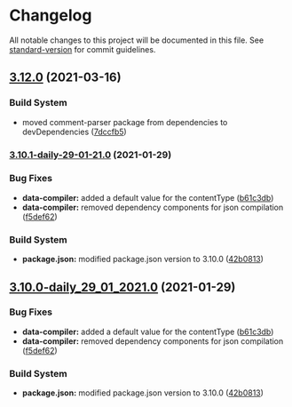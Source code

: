 # Changelog

All notable changes to this project will be documented in this file. See [standard-version](https://github.com/conventional-changelog/standard-version) for commit guidelines.

## [3.12.0](https://git.csez.zohocorpin.com/lyte.js/lyte-ui-component/compare/v3.10.1-daily-29-01-21.0...v3.12.0) (2021-03-16)


### Build System

* moved comment-parser package from dependencies to devDependencies ([7dccfb5](https://git.csez.zohocorpin.com/lyte.js/lyte-ui-component/commit/7dccfb513411fc9de9c1a34034c4ae9efa123b0b))

### [3.10.1-daily-29-01-21.0](https://git.csez.zohocorpin.com/lyte.js/lyte-ui-component/compare/v3.8.0...v3.10.1-daily-29-01-21.0) (2021-01-29)


### Bug Fixes

* **data-compiler:** added a default value for the contentType ([b61c3db](https://git.csez.zohocorpin.com/lyte.js/lyte-ui-component/commit/b61c3dbafc035b0a9a4ebb6e3a12967c5af00f4b))
* **data-compiler:** removed dependency components for json compilation ([f5def62](https://git.csez.zohocorpin.com/lyte.js/lyte-ui-component/commit/f5def626261e7f67366dd66ecf3791002ef71c27))


### Build System

* **package.json:** modified package.json version to 3.10.0 ([42b0813](https://git.csez.zohocorpin.com/lyte.js/lyte-ui-component/commit/42b0813e4cb2c487d012d87ba44023e7e3ecc856))

## [3.10.0-daily_29_01_2021.0](https://git.csez.zohocorpin.com/lyte.js/lyte-ui-component/compare/v3.8.0...v3.10.0-daily_29_01_2021.0) (2021-01-29)


### Bug Fixes

* **data-compiler:** added a default value for the contentType ([b61c3db](https://git.csez.zohocorpin.com/lyte.js/lyte-ui-component/commit/b61c3dbafc035b0a9a4ebb6e3a12967c5af00f4b))
* **data-compiler:** removed dependency components for json compilation ([f5def62](https://git.csez.zohocorpin.com/lyte.js/lyte-ui-component/commit/f5def626261e7f67366dd66ecf3791002ef71c27))


### Build System

* **package.json:** modified package.json version to 3.10.0 ([42b0813](https://git.csez.zohocorpin.com/lyte.js/lyte-ui-component/commit/42b0813e4cb2c487d012d87ba44023e7e3ecc856))
